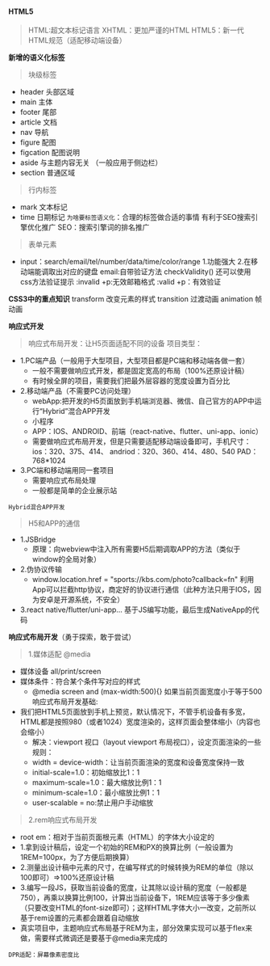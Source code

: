 #### HTML5
> HTML:超文本标记语言
> XHTML：更加严谨的HTML
> HTML5：新一代HTML规范（适配移动端设备）

**新增的语义化标签**
> 块级标签
  - header 头部区域
  - main 主体
  - footer 尾部
  - article 文档
  - nav 导航
  - figure 配图
  - figcation 配图说明
  - aside 与主题内容无关 （一般应用于侧边栏）
  - section 普通区域
> 行内标签
  - mark 文本标记
  - time 日期标记
`为啥要标签语义化`：合理的标签做合适的事情
  有利于SEO搜索引擎优化推广
SEO：搜索引擎词的排名推广 
> 表单元素
  - input：search/email/tel/number/data/time/color/range
  1.功能强大
  2.在移动端能调取出对应的键盘
    email:自带验证方法 checkValidity()
      还可以使用css方法验证提示 :invalid +p:无效邮箱格式  :valid +p：有效验证

**CSS3中的重点知识**
transform 改变元素的样式
transition 过渡动画
animation 帧动画

**响应式开发**
> 响应式布局开发：让H5页面适配不同的设备
> 项目类型：
  - 1.PC端产品（一般用于大型项目，大型项目都是PC端和移动端各做一套）
    + 一般不需要做响应式开发，都是固定宽高的布局（100%还原设计稿）
    + 有时候全屏的项目，需要我们把最外层容器的宽度设置为百分比
  - 2.移动端产品（不需要PC访问处理）
    + webApp:把开发的H5页面放到手机端浏览器、微信、自己官方的APP中运行“Hybrid”混合APP开发
    + 小程序
    + APP：IOS、ANDROID、前端（react-native、flutter、uni-app、ionic）
    + 需要做响应式布局开发，但是只需要适配移动端设备即可，手机尺寸：ios：320、375、414、 andriod：320、360、414、480、540
    PAD：768*1024
  - 3.PC端和移动端用同一套项目
    + 需要响应式布局处理
    + 一般都是简单的企业展示站

`Hybrid混合APP开发`
> H5和APP的通信
  - 1.JSBridge
    + 原理：向webview中注入所有需要H5后期调取APP的方法（类似于window的全局对象）
  - 2.伪协议传输
    + window.location.href = "sports://kbs.com/photo?callback=fn"  利用App可以拦截http协议，商定好的协议进行通信（此种方法只用于IOS，因为安卓是开源系统，不安全）
  - 3.react native/flutter/uni-app... 基于JS编写功能，最后生成NativeApp的代码

**响应式布局开发**（勇于探索，敢于尝试）
> 1.媒体适配 @media
  - 媒体设备 all/print/screen
  - 媒体条件：符合某个条件写对应的样式
    + @media screen and (max-width:500){} 如果当前页面宽度小于等于500
  响应式布局开发基础:
  - 我们把HTML5页面放到手机上预览，默认情况下，不管手机设备有多宽，HTML都是按照980（或者1024）宽度渲染的，这样页面会整体缩小（内容也会缩小）
    + 解决：viewport 视口（layout viewport 布局视口），设定页面渲染的一些规则：  
    + width = device-width：让当前页面渲染的宽度和设备宽度保持一致  
    + initial-scale=1.0：初始缩放比1：1  
    + maximum-scale=1.0：最大缩放比例1：1
    + minimum-scale=1.0：最小缩放比例1：1
    + user-scalable = no:禁止用户手动缩放
> 2.rem响应式布局开发
  - root em：相对于当前页面根元素（HTML）的字体大小设定的
  - 1.拿到设计稿后，设定一个初始的REM和PX的换算比例（一般设置为1REM=100px，为了方便后期换算）
  - 2.测量出设计稿中元素的尺寸，在编写样式的时候转换为REM的单位（除以100即可）=>100%还原设计稿
  - 3.编写一段JS，获取当前设备的宽度，让其除以设计稿的宽度（一般都是750），再乘以换算比例100，计算出当前设备下，1REM应该等于多少像素（只要改变HTML的font-size即可）；这样HTML字体大小一改变，之前所以基于rem设置的元素都会跟着自动缩放
  - 真实项目中，主题响应式布局基于REM为主，部分效果实现可以基于flex来做，需要样式微调还是要基于@media来完成的

`DPR适配：屏幕像素密度比`
